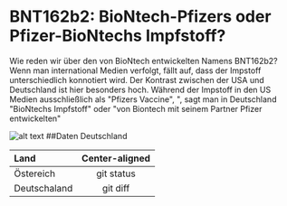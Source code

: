 # BNT162b2: BioNtech-Pfizers oder Pfizer-BioNtechs Impfstoff?

Wie reden wir über den von BioNtech entwickelten Namens BNT162b2?
Wenn man international Medien verfolgt, fällt auf, dass der Impstoff unterschiedlich konnotiert wird. Der Kontrast zwischen der USA und Deutschland ist hier besonders hoch.
Während der Impstoff in den US Medien ausschließlich als "Pfizers Vaccine", ", sagt man in Deutschland "BioNtechs Impfstoff" oder "von Biontech mit seinem Partner Pfizer entwickelten"


![alt text](https://cdn.searchenginejournal.com/wp-content/uploads/2020/05/reverse-image-search-your-complete-guide-5ef5f5435f949-1520x800.png)
##Daten
Deutschland 


| Land | Center-aligned |
| :---         |     :---:      |
|Östereich| git status     |
| Deutschaland   | git diff       | 
